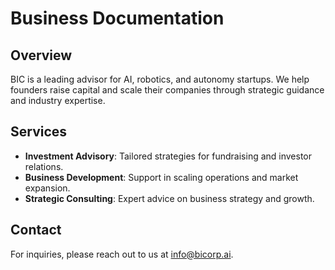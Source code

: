 # Business Documentation

## Overview
BIC is a leading advisor for AI, robotics, and autonomy startups. We help founders raise capital and scale their companies through strategic guidance and industry expertise.

## Services
- **Investment Advisory**: Tailored strategies for fundraising and investor relations.
- **Business Development**: Support in scaling operations and market expansion.
- **Strategic Consulting**: Expert advice on business strategy and growth.

## Contact
For inquiries, please reach out to us at info@bicorp.ai. 